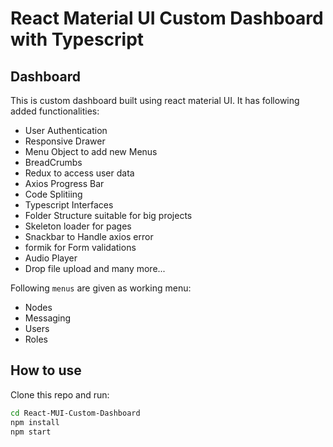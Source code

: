 # React Material UI Custom Dashboard with Typescript

## Dashboard
This is custom dashboard built using react material UI. It has following added functionalities:
- User Authentication
- Responsive Drawer
- Menu Object to add new Menus
- BreadCrumbs
- Redux to access user data
- Axios Progress Bar
- Code Splitiing
- Typescript Interfaces
- Folder Structure suitable for big projects
- Skeleton loader for pages
- Snackbar to Handle axios error
- formik for Form validations
- Audio Player
- Drop file upload
and many more...

Following `menus` are given as working menu:
- Nodes
- Messaging
- Users
- Roles

## How to use

Clone this repo and run:
```bash
cd React-MUI-Custom-Dashboard
npm install
npm start
```

